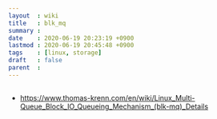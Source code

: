 ```yaml
---
layout  : wiki
title   : blk_mq
summary : 
date    : 2020-06-19 20:23:19 +0900
lastmod : 2020-06-19 20:45:48 +0900
tags    : [linux, storage]
draft   : false
parent  : 
---
```


##
 * https://www.thomas-krenn.com/en/wiki/Linux_Multi-Queue_Block_IO_Queueing_Mechanism_(blk-mq)_Details

